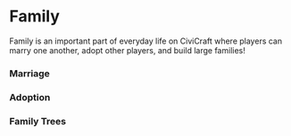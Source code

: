 # Family

Family is an important part of everyday life on CiviCraft where players can marry one another, adopt other players, and build large families!

### Marriage
### Adoption
### Family Trees